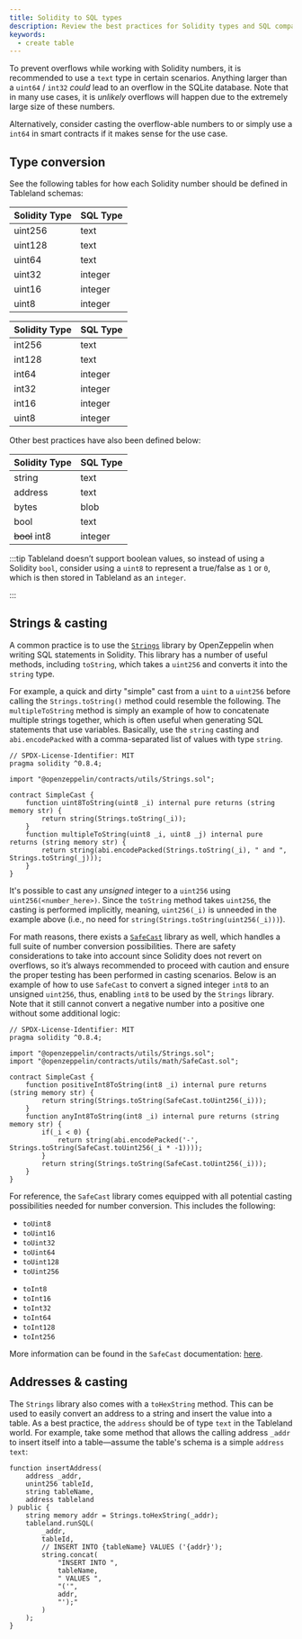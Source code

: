 ```yaml
---
title: Solidity to SQL types
description: Review the best practices for Solidity types and SQL compatibility.
keywords:
  - create table
---
```


To prevent overflows while working with Solidity numbers, it is recommended to use a `text` type in certain scenarios. Anything larger than a `uint64` / `int32` _could_ lead to an overflow in the SQLite database. Note that in many use cases, it is _unlikely_ overflows will happen due to the extremely large size of these numbers.

Alternatively, consider casting the overflow-able numbers to or simply use a `int64` in smart contracts if it makes sense for the use case.

## Type conversion

See the following tables for how each Solidity number should be defined in Tableland schemas:

<div className="row margin-bottom--lg">
<div className="col">

| Solidity Type | SQL Type |
| ------------- | -------- |
| uint256       | text     |
| uint128       | text     |
| uint64        | text     |
| uint32        | integer  |
| uint16        | integer  |
| uint8         | integer  |

</div>
<div className="col">

| Solidity Type | SQL Type |
| ------------- | -------- |
| int256        | text     |
| int128        | text     |
| int64         | integer  |
| int32         | integer  |
| int16         | integer  |
| uint8         | integer  |

</div>
</div>

Other best practices have also been defined below:

| Solidity Type | SQL Type |
| ------------- | -------- |
| string        | text     |
| address       | text     |
| bytes         | blob     |
| bool          | text     |
| ~~bool~~ int8 | integer  |

:::tip
Tableland doesn’t support boolean values, so instead of using a Solidity `bool`, consider using a `uint8` to represent a true/false as `1` or `0`, which is then stored in Tableland as an `integer`.

:::

## Strings & casting

A common practice is to use the [`Strings`](https://docs.openzeppelin.com/contracts/3.x/api/utils#Strings) library by OpenZeppelin when writing SQL statements in Solidity. This library has a number of useful methods, including `toString`, which takes a `uint256` and converts it into the `string` type.

For example, a quick and dirty "simple" cast from a `uint` to a `uint256` before calling the `Strings.toString()` method could resemble the following. The `multipleToString` method is simply an example of how to concatenate multiple strings together, which is often useful when generating SQL statements that use variables. Basically, use the `string` casting and `abi.encodePacked` with a comma-separated list of values with type `string`.

```solidity
// SPDX-License-Identifier: MIT
pragma solidity ^0.8.4;

import "@openzeppelin/contracts/utils/Strings.sol";

contract SimpleCast {
    function uint8ToString(uint8 _i) internal pure returns (string memory str) {
        return string(Strings.toString(_i));
    }
    function multipleToString(uint8 _i, uint8 _j) internal pure returns (string memory str) {
        return string(abi.encodePacked(Strings.toString(_i), " and ", Strings.toString(_j)));
    }
}
```

It's possible to cast any _unsigned_ integer to a `uint256` using `uint256(<number_here>)`. Since the `toString` method takes `uint256`, the casting is performed implicitly, meaning, `uint256(_i)` is unneeded in the example above (i.e., no need for `string(Strings.toString(uint256(_i)))`).

For math reasons, there exists a [`SafeCast`](https://docs.openzeppelin.com/contracts/3.x/api/utils#SafeCast) library as well, which handles a full suite of number conversion possibilities. There are safety considerations to take into account since Solidity does not revert on overflows, so it’s always recommended to proceed with caution and ensure the proper testing has been performed in casting scenarios. Below is an example of how to use `SafeCast` to convert a signed integer `int8` to an unsigned `uint256`, thus, enabling `int8` to be used by the `Strings` library. Note that it still cannot convert a negative number into a positive one without some additional logic:

```tsx
// SPDX-License-Identifier: MIT
pragma solidity ^0.8.4;

import "@openzeppelin/contracts/utils/Strings.sol";
import "@openzeppelin/contracts/utils/math/SafeCast.sol";

contract SimpleCast {
    function positiveInt8ToString(int8 _i) internal pure returns (string memory str) {
        return string(Strings.toString(SafeCast.toUint256(_i)));
    }
    function anyInt8ToString(int8 _i) internal pure returns (string memory str) {
        if(_i < 0) {
            return string(abi.encodePacked('-', Strings.toString(SafeCast.toUint256(_i * -1))));
        }
        return string(Strings.toString(SafeCast.toUint256(_i)));
    }
}
```

For reference, the `SafeCast` library comes equipped with all potential casting possibilities needed for number conversion. This includes the following:

<div className="row margin-bottom--lg">
<div className="col">

- `toUint8`
- `toUint16`
- `toUint32`
- `toUint64`
- `toUint128`
- `toUint256`

</div>
<div className="col">

- `toInt8`
- `toInt16`
- `toInt32`
- `toInt64`
- `toInt128`
- `toInt256`

</div>
</div>

More information can be found in the `SafeCast` documentation: [here](https://docs.openzeppelin.com/contracts/3.x/api/utils#SafeCast).

## Addresses & casting

The `Strings` library also comes with a `toHexString` method. This can be used to easily convert an address to a string and insert the value into a table. As a best practice, the `address` should be of type `text` in the Tableland world. For example, take some method that allows the calling address `_addr` to insert itself into a table—assume the table's schema is a simple `address text`:

```solidity
function insertAddress(
	address _addr,
	unint256 tableId,
	string tableName,
	address tableland
) public {
	string memory addr = Strings.toHexString(_addr);
	tableland.runSQL(
		_addr,
		tableId,
		// INSERT INTO {tableName} VALUES ('{addr}');
		string.concat(
			"INSERT INTO ",
			tableName,
			" VALUES ",
			"('",
			addr,
			"');"
		)
	);
}
```
